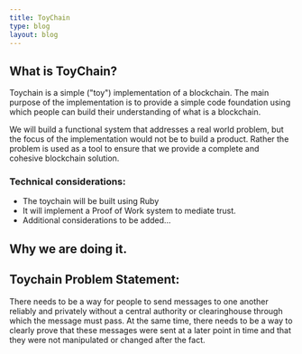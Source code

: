 ```yaml
---
title: ToyChain
type: blog
layout: blog
---
```



## What is ToyChain?
Toychain is a simple ("toy") implementation of a blockchain. The main purpose of the implementation is to provide a simple code foundation using which people can build their understanding of what is a blockchain. 

We will build a functional system that addresses a real world problem, but the focus of the implementation would not be to build a product. Rather the problem is used as a tool to ensure that we provide a complete and cohesive blockchain solution. 

### Technical considerations:
* The toychain will be built using Ruby 
* It will implement a Proof of Work system to mediate trust.
* Additional considerations to be added...

## Why we are doing it.

## Toychain Problem Statement: 
There needs to be a way for people to send messages to one another reliably and privately without a central authority or clearinghouse through which the message must pass. At the same time, there needs to be a way to clearly prove that these messages were sent at a later point in time and that they were not manipulated or changed after the fact.
